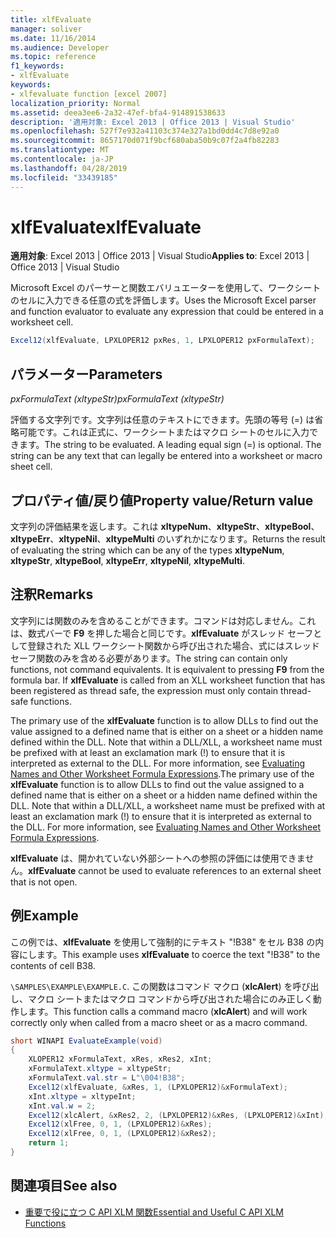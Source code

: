```yaml
---
title: xlfEvaluate
manager: soliver
ms.date: 11/16/2014
ms.audience: Developer
ms.topic: reference
f1_keywords:
- xlfEvaluate
keywords:
- xlfevaluate function [excel 2007]
localization_priority: Normal
ms.assetid: deea3ee6-2a32-47ef-bfa4-914891538633
description: '適用対象: Excel 2013 | Office 2013 | Visual Studio'
ms.openlocfilehash: 527f7e932a41103c374e327a1bd0dd4c7d8e92a0
ms.sourcegitcommit: 8657170d071f9bcf680aba50b9c07f2a4fb82283
ms.translationtype: MT
ms.contentlocale: ja-JP
ms.lasthandoff: 04/28/2019
ms.locfileid: "33439185"
---
```

# <a name="xlfevaluate"></a><span data-ttu-id="981eb-104">xlfEvaluate</span><span class="sxs-lookup"><span data-stu-id="981eb-104">xlfEvaluate</span></span>

 <span data-ttu-id="981eb-105">**適用対象**: Excel 2013 | Office 2013 | Visual Studio</span><span class="sxs-lookup"><span data-stu-id="981eb-105">**Applies to**: Excel 2013 | Office 2013 | Visual Studio</span></span> 
  
<span data-ttu-id="981eb-106">Microsoft Excel のパーサーと関数エバリュエーターを使用して、ワークシートのセルに入力できる任意の式を評価します。</span><span class="sxs-lookup"><span data-stu-id="981eb-106">Uses the Microsoft Excel parser and function evaluator to evaluate any expression that could be entered in a worksheet cell.</span></span>
  
```cs
Excel12(xlfEvaluate, LPXLOPER12 pxRes, 1, LPXLOPER12 pxFormulaText);
```

## <a name="parameters"></a><span data-ttu-id="981eb-107">パラメーター</span><span class="sxs-lookup"><span data-stu-id="981eb-107">Parameters</span></span>

 <span data-ttu-id="981eb-108">_pxFormulaText (xltypeStr)_</span><span class="sxs-lookup"><span data-stu-id="981eb-108">_pxFormulaText (xltypeStr)_</span></span>
  
<span data-ttu-id="981eb-p101">評価する文字列です。文字列は任意のテキストにできます。先頭の等号 (=) は省略可能です。これは正式に、ワークシートまたはマクロ シートのセルに入力できます。</span><span class="sxs-lookup"><span data-stu-id="981eb-p101">The string to be evaluated. A leading equal sign (=) is optional. The string can be any text that can legally be entered into a worksheet or macro sheet cell.</span></span>
  
## <a name="property-valuereturn-value"></a><span data-ttu-id="981eb-112">プロパティ値/戻り値</span><span class="sxs-lookup"><span data-stu-id="981eb-112">Property value/Return value</span></span>

<span data-ttu-id="981eb-113">文字列の評価結果を返します。これは **xltypeNum**、**xltypeStr**、**xltypeBool**、**xltypeErr**、**xltypeNil**、**xltypeMulti** のいずれかになります。</span><span class="sxs-lookup"><span data-stu-id="981eb-113">Returns the result of evaluating the string which can be any of the types **xltypeNum**, **xltypeStr**, **xltypeBool**, **xltypeErr**, **xltypeNil**, **xltypeMulti**.</span></span>
  
## <a name="remarks"></a><span data-ttu-id="981eb-114">注釈</span><span class="sxs-lookup"><span data-stu-id="981eb-114">Remarks</span></span>

<span data-ttu-id="981eb-p102">文字列には関数のみを含めることができます。コマンドは対応しません。これは、数式バーで **F9** を押した場合と同じです。**xlfEvaluate** がスレッド セーフとして登録された XLL ワークシート関数から呼び出された場合、式にはスレッドセーフ関数のみを含める必要があります。</span><span class="sxs-lookup"><span data-stu-id="981eb-p102">The string can contain only functions, not command equivalents. It is equivalent to pressing **F9** from the formula bar. If **xlfEvaluate** is called from an XLL worksheet function that has been registered as thread safe, the expression must only contain thread-safe functions.</span></span> 
  
<span data-ttu-id="981eb-p103">The primary use of the **xlfEvaluate** function is to allow DLLs to find out the value assigned to a defined name that is either on a sheet or a hidden name defined within the DLL. Note that within a DLL/XLL, a worksheet name must be prefixed with at least an exclamation mark (!) to ensure that it is interpreted as external to the DLL. For more information, see [Evaluating Names and Other Worksheet Formula Expressions](evaluating-names-and-other-worksheet-formula-expressions.md).</span><span class="sxs-lookup"><span data-stu-id="981eb-p103">The primary use of the **xlfEvaluate** function is to allow DLLs to find out the value assigned to a defined name that is either on a sheet or a hidden name defined within the DLL. Note that within a DLL/XLL, a worksheet name must be prefixed with at least an exclamation mark (!) to ensure that it is interpreted as external to the DLL. For more information, see [Evaluating Names and Other Worksheet Formula Expressions](evaluating-names-and-other-worksheet-formula-expressions.md).</span></span>
  
 <span data-ttu-id="981eb-121">**xlfEvaluate** は、開かれていない外部シートへの参照の評価には使用できません。</span><span class="sxs-lookup"><span data-stu-id="981eb-121">**xlfEvaluate** cannot be used to evaluate references to an external sheet that is not open.</span></span> 
  
## <a name="example"></a><span data-ttu-id="981eb-122">例</span><span class="sxs-lookup"><span data-stu-id="981eb-122">Example</span></span>

<span data-ttu-id="981eb-123">この例では、**xlfEvaluate** を使用して強制的にテキスト "!B38" をセル B38 の内容にします。</span><span class="sxs-lookup"><span data-stu-id="981eb-123">This example uses **xlfEvaluate** to coerce the text "!B38" to the contents of cell B38.</span></span> 
  
 <span data-ttu-id="981eb-124">`\SAMPLES\EXAMPLE\EXAMPLE.C`.</span><span class="sxs-lookup"><span data-stu-id="981eb-124"></span></span> <span data-ttu-id="981eb-125">この関数はコマンド マクロ (**xlcAlert**) を呼び出し、マクロ シートまたはマクロ コマンドから呼び出された場合にのみ正しく動作します。</span><span class="sxs-lookup"><span data-stu-id="981eb-125">This function calls a command macro (**xlcAlert**) and will work correctly only when called from a macro sheet or as a macro command.</span></span>
  
```cs
short WINAPI EvaluateExample(void)
{
    XLOPER12 xFormulaText, xRes, xRes2, xInt;
    xFormulaText.xltype = xltypeStr;
    xFormulaText.val.str = L"\004!B38";
    Excel12(xlfEvaluate, &xRes, 1, (LPXLOPER12)&xFormulaText);
    xInt.xltype = xltypeInt;
    xInt.val.w = 2;
    Excel12(xlcAlert, &xRes2, 2, (LPXLOPER12)&xRes, (LPXLOPER12)&xInt);
    Excel12(xlFree, 0, 1, (LPXLOPER12)&xRes);
    Excel12(xlFree, 0, 1, (LPXLOPER12)&xRes2);
    return 1;
}
```

## <a name="see-also"></a><span data-ttu-id="981eb-126">関連項目</span><span class="sxs-lookup"><span data-stu-id="981eb-126">See also</span></span>

- [<span data-ttu-id="981eb-127">重要で役に立つ C API XLM 関数</span><span class="sxs-lookup"><span data-stu-id="981eb-127">Essential and Useful C API XLM Functions</span></span>](essential-and-useful-c-api-xlm-functions.md)

